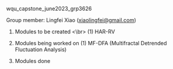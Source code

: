 wqu_capstone_june2023_grp3626

Group member: Lingfei Xiao (xiaolingfei@gmail.com)

1. Modules to be created <\br>
   (1) HAR-RV

2. Modules being worked on
   (1) MF-DFA (Multifractal Detrended Fluctuation Analysis)

3. Modules done
